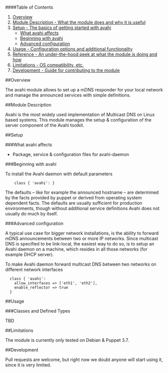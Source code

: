 ####Table of Contents

1. [Overview](#overview)
2. [Module Description - What the module does and why it is useful](#module-description)
3. [Setup - The basics of getting started with avahi](#setup)
    * [What avahi affects](#what-avahi-affects)
    * [Beginning with avahi](#beginning-with-avahi)
    * [Advanced configuration](#advanced-configuration)
4. [Usage - Configuration options and additional functionality](#usage)
5. [Reference - An under-the-hood peek at what the module is doing and how](#reference)
5. [Limitations - OS compatibility, etc.](#limitations)
6. [Development - Guide for contributing to the module](#development)

##Overview

The avahi module allows to set up a mDNS responder for your local network
and manage the announced services with simple definitions.

##Module Description

Avahi is the most widely used implementation of Multicast DNS on Linux based
systems. This module manages the setup & configuration of the server component
of the Avahi toolkit.

##Setup

###What avahi affects

* Package, service & configuration files for avahi-daemon

###Beginning with avahi

To install the Avahi daemon with default parameters

```puppet
    class { 'avahi': }
```

The defaults – like for example the announced hostname – are determined by the
facts provided by puppet or derived from operating system dependent facts. The
defaults are usually sufficient for production environments, though without
additional service definitions Avahi does not usually do much by itself.

###Advanced configuration

A typical use case for bigger network installations, is the ability to forward
mDNS announcements between two or more IP networks. Since multicast DNS is
specified to be link-local, the easiest way to do so, is to setup an Avahi
daemon on a machine, which resides in all those networks (for example DHCP server).

To make Avahi daemon forward multicast DNS between two networks on different
network interfaces

```puppet
  class { 'avahi':
    allow_interfaces => ['eth1', 'eth2'],
    enable_reflector => true
  }
```

##Usage

###Classes and Defined Types

TBD

##Limitations

The module is currently only tested on Debian & Puppet 3.7.

##Development

Pull requests are welcome, but right now we doubt anyone will start using it, since it is
very limited.